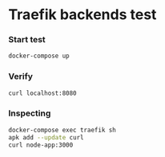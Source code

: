 # Traefik backends test

### Start test

```sh
docker-compose up
```

### Verify

```sh
curl localhost:8080
```

### Inspecting

```sh
docker-compose exec traefik sh
apk add --update curl
curl node-app:3000
```
